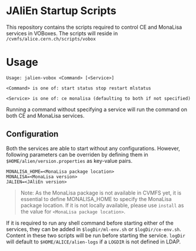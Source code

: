 # JAliEn Startup Scripts

This repository contains the scripts required to control CE and MonaLisa services in VOBoxes. The scripts will reside in `/cvmfs/alice.cern.ch/scripts/vobox`

# Usage
``` 
Usage: jalien-vobox <Command> [<Service>]

<Command> is one of: start status stop restart mlstatus

<Service> is one of: ce monalisa (defaulting to both if not specified)
```

Running a command without specifying a service will run the command on both CE and MonaLisa services.

## Configuration
Both the services are able to start without any configurations. However, following parameters can be overriden by defining them in `$HOME/alien/version.properties` as key-value pairs.

```
MONALISA_HOME=<MonaLisa package location>
MONALISA=<MonaLisa version>
JALIEN=<JAliEn version>
```
> Note: As the MonaLisa package is not available in CVMFS yet, it is essential to define MONALISA_HOME to specify the MonaLisa package location. If it is not locally available, please use `install` as the value for `<MonaLisa package location>`.

If it is required to run any shell command before starting either of the services, they can be added in `$logDir/ml-env.sh` or `$logDir/ce-env.sh`. Content in these two scripts will be run before starting the service. `logDir` will default to `$HOME/ALICE/alien-logs` if a `LOGDIR` is not defined in LDAP. 
